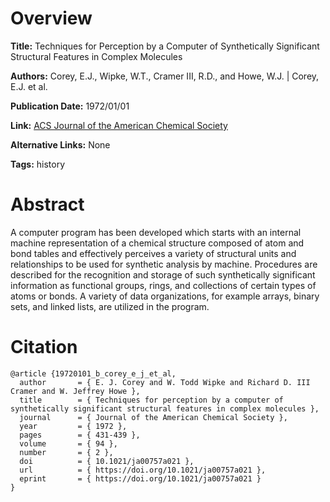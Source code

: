 # Overview
**Title:**
Techniques for Perception by a Computer of Synthetically Significant Structural Features in Complex Molecules

**Authors:**
Corey, E.J., Wipke, W.T., Cramer III, R.D., and Howe, W.J. |
Corey, E.J. et al.

**Publication Date:**
1972/01/01

**Link:**
[ACS Journal of the American Chemical Society](https://pubs.acs.org/doi/10.1021/ja00757a021)

**Alternative Links:**
None

**Tags:**
history


# Abstract
A computer program has been developed which starts with an internal machine representation of a chemical structure composed of atom and bond tables and effectively perceives a variety of structural units and relationships to be used for synthetic analysis by machine.
Procedures are described for the recognition and storage of such synthetically significant information as functional groups, rings, and collections of certain types of atoms or bonds.
A variety of data organizations, for example arrays, binary sets, and linked lists, are utilized in the program.


# Citation
```
@article {19720101_b_corey_e_j_et_al,
  author       = { E. J. Corey and W. Todd Wipke and Richard D. III Cramer and W. Jeffrey Howe },
  title        = { Techniques for perception by a computer of synthetically significant structural features in complex molecules },
  journal      = { Journal of the American Chemical Society },
  year         = { 1972 },
  pages        = { 431-439 },
  volume       = { 94 },
  number       = { 2 },
  doi          = { 10.1021/ja00757a021 },
  url          = { https://doi.org/10.1021/ja00757a021 },
  eprint       = { https://doi.org/10.1021/ja00757a021 }
}
```
